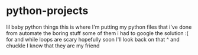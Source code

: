 # python-projects
lil baby python things
this is where I'm putting my python files that i've done from automate the boring stuff
some of them i had to google the solution :(
for and while loops are scary
hopefully soon I'll look back on that ^ and chuckle
I know that they are my friend
